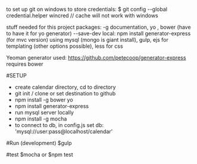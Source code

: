 to set up git on windows to store credentials:
$ git config --global credential.helper wincred // cache will not work with windows

stuff needed for this project
packages:
-g documentation, yo , bower (have to have it for yo generator)
--save-dev 
local: npm install generator-express (for mvc version)
using mysql (mongo is giant install), gulp, ejs for templating (other options possible), less for css

Yeoman generator used: 
https://github.com/petecoop/generator-express
requires bower


#SETUP

- create calendar directory, cd to directory
- git init / clone or set destination to github
- npm install -g bower yo
- npm install generator-express
- run mysql server locally
- npm install -g mocha
- to connect to db, in config.js set db: 'mysql://user:pass@localhost/calendar'

#Run (development)
$gulp

#test
$mocha or $npm test
 